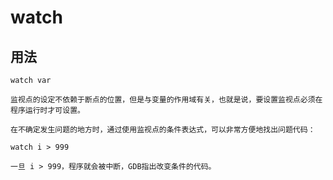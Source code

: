 # watch

## 用法
```shell
watch var

监视点的设定不依赖于断点的位置，但是与变量的作用域有关，也就是说，要设置监视点必须在程序运行时才可设置。

在不确定发生问题的地方时，通过使用监视点的条件表达式，可以非常方便地找出问题代码：

watch i > 999

一旦 i > 999，程序就会被中断，GDB指出改变条件的代码。
```
